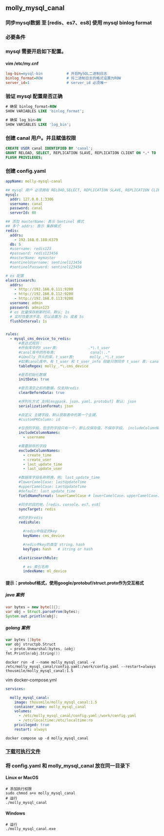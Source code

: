 ## molly_mysql_canal

### 同步mysql数据 至 [redis、es7、es8] 使用 mysql binlog format

### 必要条件

### mysql 需要开启如下配置。
#### vim /etc/my.cnf
```ini
log-bin=mysql-bin           # 开启MySQL二进制日志
binlog_format=ROW           # 将二进制日志的格式设置为ROW
server_id=1                 # server_id 必须唯一
```

### 验证 mysql 配置是否正确
```sql
# 确保 binlog_format=ROW
SHOW VARIABLES LIKE 'binlog_format';

# 确保 log_bin=ON
SHOW VARIABLES LIKE 'log_bin';
```

### 创建 canal 用户。并且赋值权限
```sql
CREATE USER canal IDENTIFIED BY 'canal';
GRANT RELOAD, SELECT, REPLICATION SLAVE, REPLICATION CLIENT ON *.* TO 'canal'@'%';
FLUSH PRIVILEGES;
```

### 创建 config.yaml 
```yaml
appName: molly-mysql-canal

## mysql 用户 必须拥有 RELOAD,SELECT, REPLICATION SLAVE, REPLICATION CLIENT 的权限。缺一不可
mysql:
  addr: 127.0.0.1:3306
  username: canal
  password: canal
  serverId: 88

## 添加 masterName: 表示 Sentinel 模式
## 多个 addrs: 表示 集群模式
redis:
  addrs:
    - 192.168.0.188:6379
  db: 5
  #username: redis123
  #password: redis123456
  #masterName: mymaster
  #sentinelUsername: sentinel123456
  #sentinelPassword: sentinel123456

# es 配置
elasticsearch:
  addrs:
    - http://192.168.0.111:9200
    - http://192.168.0.112:9200
    - http://192.168.0.113:9200
  username: admin
  password: admin123
  # es 批量保存刷新时间，默认: 1s 
  # 实时性要求不高，可以设置为 3s 或者 5s
  flushInterval: 1s


rules:
  - mysql_cms_device_to_redis:
      #表达式规则： 
      #所有库中的t_user表:              .*\.t_user
      #canal库中的所有表:                canal\..*
      #以molly_开头的库，t_user表:       molly_.*\.t_user
      #如果canal库中，有 t_user 和 t_user_info 但是只想同步 t_user 表: canal.t_user\b
      tableRegex: molly_.*\.cms_device

      #是否初始化数据
      initData: true

      #是否清空之前的数据，仅支持redis
      clearBeforeData: true

      #序列化方式 支持[msgpack、json、yaml、protobuf] 默认: json
      serializationFormat: json

      #自定义 主键字段。默认获取表中的第一个主键。
      #customPKColumn: id

      #包含的字段，包含的字段只有一个，那么仅保存值，不保存字段。 includeColumnNames 和 excludeColumnNames 尽量不要同时添加。
      includeColumnNames:
        - username

      #需要排除的字段
      excludeColumnNames:
        - create_time
        - create_user
        - last_update_time
        - last_update_user

      #数据库字段名称转换，例: last_update_time
      #lowerCamelCase: lastUpdateTime
      #upperCamelCase: LastUpdateTime
      #default: last_update_time
      fieldNameFormat: lowerCamelCase # lowerCamelCase、upperCamelCase、default

      #同步的目的地，[redis、console、es7、es8]
      syncTarget: redis

      #同步到redis
      redisRule:

        #redis中指定的key
        keyName: cms_device

        #redis中key的类型 string、hash
        keyType: hash   # string or hash

      elasticsearchRule:

        # es 索引名称
        indexName: ml_device

```

#### 提示：protobuf格式，使用google/protobuf/struct.proto作为交互格式
##### java 案例
```java
var bytes = new byte[]{};
var obj = Struct.parseFrom(bytes);
System.out.println(obj);
```

##### golang 案例
```go
var bytes []byte
var obj structpb.Struct
_ = proto.Unmarshal(bytes, &obj)
fmt.Println(obj.String())
```

```shell
docker run -d --name molly_mysql_canal -v /etc/molly_mysql_canal/config.yaml:/work/config.yaml --restart=always thousmile/molly_mysql_canal:1.5
```

vim docker-compose.yml

```yaml
services:

  molly_mysql_canal:
    image: thousmile/molly_mysql_canal:1.5
    container_name: molly_mysql_canal
    volumes:
      - /etc/molly_mysql_canal/config.yaml:/work/config.yaml
      - /etc/localtime:/etc/localtime:ro
    privileged: true
    restart: always

```

```shell
docker compose up -d molly_mysql_canal
```

### [下载可执行文件](https://github.com/thousmile/molly_mysql_canal/releases)
### 将 config.yaml 和 molly_mysql_canal 放在同一目录下

#### Linux or MacOS
```shell
# 添加执行权限
sudo chmod a+x molly_mysql_canal
# 运行
./molly_mysql_canal 
```

#### Windows
```shell
# 运行
./molly_mysql_canal.exe
```
